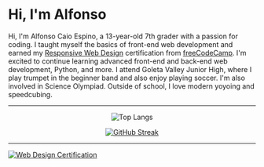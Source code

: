 <h1>Hi, I'm Alfonso</h1>

Hi, I'm Alfonso Caio Espino, a 13-year-old 7th grader with a passion for coding. I taught myself the basics of front-end web development and earned my [Responsive Web Design](https://freecodecamp.org/certification/Alfonsoce11/responsive-web-design) certification from [freeCodeCamp](https://freecodecamp.org). I'm excited to continue learning advanced front-end and back-end web development, Python, and more. I attend Goleta Valley Junior High, where I play trumpet in the beginner band and also enjoy playing soccer. I'm also involved in Science Olympiad. Outside of school, I love modern yoyoing and speedcubing.

---


<div id="header" align="center">

![Top Langs](https://github-readme-stats.vercel.app/api/top-langs/?username=Alfonsoce11&layout=compact)

[![GitHub Streak](https://streak-stats.demolab.com?user=Alfonsoce11)](https://git.io/streak-stats)

</div>

---

[![Web Design Certification](https://file.garden/ZXPZOz_dI1vYUjXR/WebDesignCertification.png)](https://freecodecamp.org/certification/Alfonsoce11/responsive-web-design)

<!---
Alfonsoce11/Alfonsoce11 is a ✨ special ✨ repository because its `README.md` (this file) appears on your GitHub profile.
You can click the Preview link to take a look at your changes.
--->

